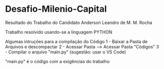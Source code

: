 # Desafio-Milenio-Capital

Resultado do Trabalho do Candidato Anderson Leandro de M. M. Rocha

Trabalho resolvido usando-se a linguagem PYTHON 

Algumas intruções para a compilação do Código
1 - Baixar a Pasta de Arquivos e descompactar
2 - Acessar Pasta --> Acessar Pasta "Códigos"
3 - Compilar o arquivo "main.py" (sugestão: usar o VS Code)

"main.py" é o código com a exigências do trabalho
